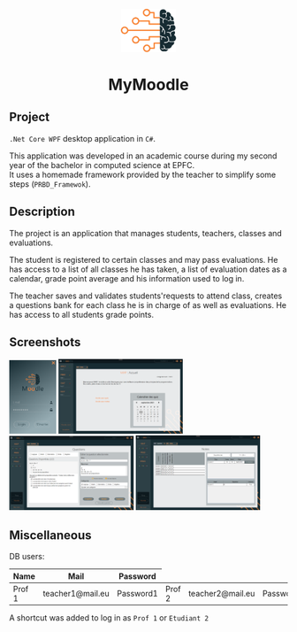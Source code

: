 <p align="center">
  <img alt="Logo" src="https://github.com/Xebache/MyMoodle/blob/main/prbd_a03/Resources/brain.png" width="100" />
</p>
<h1 align="center">
  MyMoodle
</h1>

## Project

 `.Net Core WPF` desktop application in `C#`.

 This application was developed in an academic course during my second year of the bachelor in computed science at EPFC.  
 It uses a homemade framework provided by the teacher to simplify some steps (`PRBD_Framewok`).

## Description

 The project is an application that manages students, teachers, classes and evaluations.

 The student is registered to certain classes and may pass evaluations. He has access to a list of all classes he has taken, a list of evaluation dates as a calendar, grade point average and his information used to log in.

 The teacher saves and validates students'requests to attend class, creates a questions bank for each class he is in charge of as well as evaluations. He has access to all students grade points. 

## Screenshots

<div display="flex" flex-direction="row" justify-content="space-around" align-items="center" flex-wrap="wrap">
  <img alt="Screenshot" src="https://github.com/Xebache/MyMoodle/blob/main/docs/screenshots/login.png" width="85" />
  <img alt="Screenshot" src="https://github.com/Xebache/MyMoodle/blob/main/docs/screenshots/student_home.png" width="225" />
  <img alt="Screenshot" src="https://github.com/Xebache/MyMoodle/blob/main/docs/screenshots/teacher_questions.png" width="225" />
  <img alt="Screenshot" src="https://github.com/Xebache/MyMoodle/blob/main/docs/screenshots/teacher_grade.png" width="225" />
</div>

## Miscellaneous

 DB users:

 <table>
    <thead>
        <tr>
            <th>Name</th><th>Mail</th><th>Password</th>
        </tr>
    </thead>
    <tbody>
        <tr>
            <td>Prof 1</td><td>teacher1@mail.eu</td><td>Password1</td>
            <td>Prof 2</td><td>teacher2@mail.eu</td><td>Password1</td>
            <td>Prof 3</td><td>teacher3@mail.eu</td><td>Password1</td>
            <td>Prof 4</td><td>teacher4@mail.eu</td><td>Password1</td>
            <td>Etudiant 1</td><td>student1@mail.com</td><td>Password1</td>
            <td>Etudiant 2</td><td>student2@mail.com</td><td>Password1</td>
            <td>Etudiant 3</td><td>student3@mail.com</td><td>Password1</td>
            <td>Etudiant 4</td><td>student4@mail.com</td><td>Password1</td>
            <td>Etudiant 5</td><td>student5@mail.com</td><td>Password1</td>
            <td>Etudiant 6</td><td>student6@mail.com</td><td>Password1</td>
        </tr>
    </tbody>
 </table>

 A shortcut was added to log in as `Prof 1` or `Etudiant 2`